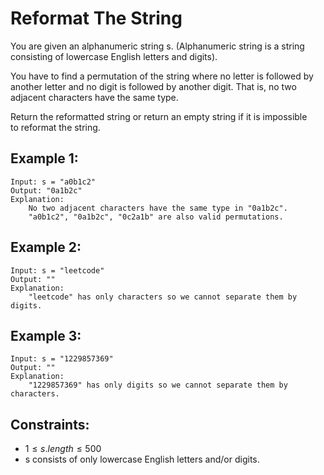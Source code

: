 # Reformat The String

You are given an alphanumeric string s. (Alphanumeric string is a string  
consisting of lowercase English letters and digits).

You have to find a permutation of the string where no letter is followed by  
another letter and no digit is followed by another digit. That is, no two  
adjacent characters have the same type.

Return the reformatted string or return an empty string if it is impossible  
to reformat the string.

 

## Example 1:

    Input: s = "a0b1c2"
    Output: "0a1b2c"
    Explanation: 
        No two adjacent characters have the same type in "0a1b2c". 
        "a0b1c2", "0a1b2c", "0c2a1b" are also valid permutations.

## Example 2:

    Input: s = "leetcode"
    Output: ""
    Explanation: 
        "leetcode" has only characters so we cannot separate them by digits.

## Example 3:

    Input: s = "1229857369"
    Output: ""
    Explanation: 
        "1229857369" has only digits so we cannot separate them by characters.

 

## Constraints:

* $1 \le s.length \le 500$
* s consists of only lowercase English letters and/or digits.

